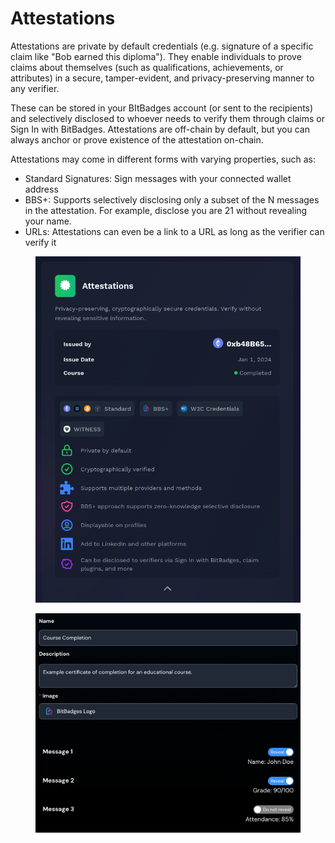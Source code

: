 # Attestations

Attestations are private by default credentials (e.g. signature of a specific claim like "Bob earned this diploma"). They enable individuals to prove claims about themselves (such as qualifications, achievements, or attributes) in a secure, tamper-evident, and privacy-preserving manner to any verifier.

These can be stored in your BItBadges account (or sent to the recipients) and selectively disclosed to whoever needs to verify them through claims or Sign In with BitBadges.  Attestations are off-chain by default, but you can always anchor or prove existence of the attestation on-chain.

Attestations may come in different forms with varying properties, such as:

* Standard Signatures: Sign messages with your connected wallet address
* BBS+: Supports selectively disclosing only a subset of the N messages in the attestation. For example, disclose you are 21 without revealing your name.&#x20;
* URLs: Attestations can even be a link to a URL as long as the verifier can verify it

<figure><img src="../../.gitbook/assets/image (6).png" alt=""><figcaption></figcaption></figure>

<figure><img src="../../.gitbook/assets/image (7).png" alt=""><figcaption></figcaption></figure>
